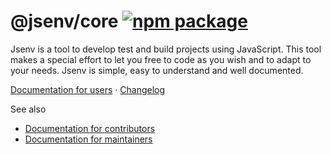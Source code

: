 # @jsenv/core [![npm package](https://img.shields.io/npm/v/@jsenv/core.svg?logo=npm&label=package)](https://www.npmjs.com/package/@jsenv/core)

Jsenv is a tool to develop test and build projects using JavaScript. This tool makes a special effort to let you free to code as you wish and to adapt to your needs. Jsenv is simple, easy to understand and well documented.

[Documentation for users](<https://github.com/jsenv/core/wiki/A)-Introduction>) · [Changelog](./CHANGELOG.md)

See also

- [Documentation for contributors](./docs/contributors/README.md)
- [Documentation for maintainers](./docs/maintainers/README.md)

<!-- # Installation

```console
npm install --save-dev @jsenv/core
```

_@jsenv/core_ is tested on Mac, Windows, Linux with Node.js 18.
Other operating systems and Node.js versions are not tested. -->
